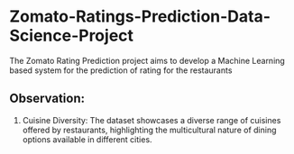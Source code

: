 # Zomato-Ratings-Prediction-Data-Science-Project
The Zomato Rating Prediction project aims to develop a Machine Learning based system for the prediction of rating for the restaurants
## Observation:
1. Cuisine Diversity: The dataset showcases a diverse range of cuisines offered by restaurants, highlighting the multicultural nature of dining options available in different cities.
